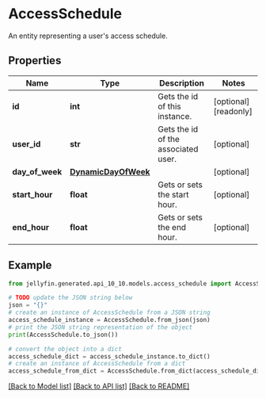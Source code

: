 # AccessSchedule

An entity representing a user's access schedule.

## Properties

Name | Type | Description | Notes
------------ | ------------- | ------------- | -------------
**id** | **int** | Gets the id of this instance. | [optional] [readonly] 
**user_id** | **str** | Gets the id of the associated user. | [optional] 
**day_of_week** | [**DynamicDayOfWeek**](DynamicDayOfWeek.md) |  | [optional] 
**start_hour** | **float** | Gets or sets the start hour. | [optional] 
**end_hour** | **float** | Gets or sets the end hour. | [optional] 

## Example

```python
from jellyfin.generated.api_10_10.models.access_schedule import AccessSchedule

# TODO update the JSON string below
json = "{}"
# create an instance of AccessSchedule from a JSON string
access_schedule_instance = AccessSchedule.from_json(json)
# print the JSON string representation of the object
print(AccessSchedule.to_json())

# convert the object into a dict
access_schedule_dict = access_schedule_instance.to_dict()
# create an instance of AccessSchedule from a dict
access_schedule_from_dict = AccessSchedule.from_dict(access_schedule_dict)
```
[[Back to Model list]](../README.md#documentation-for-models) [[Back to API list]](../README.md#documentation-for-api-endpoints) [[Back to README]](../README.md)


